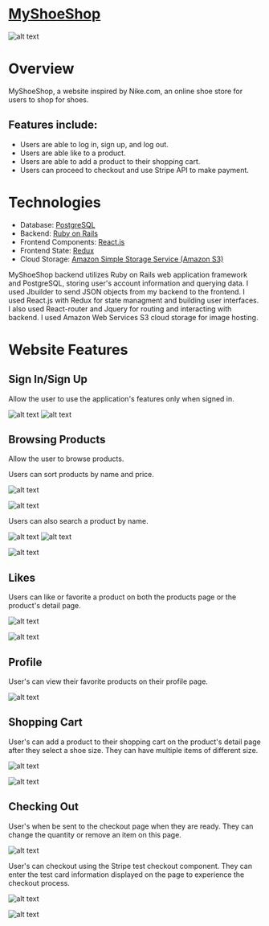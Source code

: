 # [MyShoeShop](https://myshoeshop.herokuapp.com/#/)
![alt text](https://app-ecommerce-seeds.s3-us-west-1.amazonaws.com/shop.png)
# Overview
MyShoeShop, a website inspired by Nike.com, an online shoe store for users to shop for shoes.

## Features include:
- Users are able to log in, sign up, and log out.
- Users are able like to a product.
- Users are able to add a product to their shopping cart.
- Users can proceed to checkout and use Stripe API to make payment.

# Technologies
- Database: [PostgreSQL](https://www.postgresql.org/)
- Backend: [Ruby on Rails](https://rubyonrails.org/)
- Frontend Components: [React.js](https://reactjs.org/)
- Frontend State: [Redux](https://redux.js.org/)
- Cloud Storage: [Amazon Simple Storage Service (Amazon S3)](https://aws.amazon.com/s3/)

MyShoeShop backend utilizes Ruby on Rails web application framework and PostgreSQL, storing user's account information and querying data. I used Jbuilder to send JSON objects from my backend to the frontend. I used React.js with Redux for state managment and building user interfaces. I also used React-router and Jquery for routing and interacting with backend. I used Amazon Web Services S3 cloud storage for image hosting.

# Website Features
## Sign In/Sign Up
Allow the user to use the application's features only when signed in.

![alt text](https://app-ecommerce-seeds.s3-us-west-1.amazonaws.com/signin.png)
![alt text](https://app-ecommerce-seeds.s3-us-west-1.amazonaws.com/signup.png)


## Browsing Products
Allow the user to browse products. 

Users can sort products by name and price. 

![alt text](https://app-ecommerce-seeds.s3-us-west-1.amazonaws.com/sort.png)

![alt text](https://app-ecommerce-seeds.s3-us-west-1.amazonaws.com/sortingsnip.png)



Users can also search a product by name.

![alt text](https://app-ecommerce-seeds.s3-us-west-1.amazonaws.com/search.png)
![alt text](https://app-ecommerce-seeds.s3-us-west-1.amazonaws.com/notitemsfound.png)

![alt text](https://app-ecommerce-seeds.s3-us-west-1.amazonaws.com/searchingsnip.png)



## Likes
Users can like or favorite a product on both the products page or the product's detail page.


![alt text](https://app-ecommerce-seeds.s3-us-west-1.amazonaws.com/favoritesp.png)


![alt text](https://app-ecommerce-seeds.s3-us-west-1.amazonaws.com/like.png)



## Profile
User's can view their favorite products on their profile page.

![alt text](https://app-ecommerce-seeds.s3-us-west-1.amazonaws.com/myfavorites.png)



## Shopping Cart
User's can add a product to their shopping cart on the product's detail page after they select a shoe size. They can have multiple items of different size.

![alt text](https://app-ecommerce-seeds.s3-us-west-1.amazonaws.com/productdetail.png)


![alt text](https://app-ecommerce-seeds.s3-us-west-1.amazonaws.com/shoppingcart.png)


## Checking Out 
User's when be sent  to the checkout page when they are ready. They can change the quantity or remove an item on this page.

![alt text](https://app-ecommerce-seeds.s3-us-west-1.amazonaws.com/checkout.png)


User's can checkout using the Stripe test checkout component. They can enter the test card information displayed on the page to experience the checkout process.


![alt text](https://app-ecommerce-seeds.s3-us-west-1.amazonaws.com/stripe.png)


![alt text](https://app-ecommerce-seeds.s3-us-west-1.amazonaws.com/stripesnip.png)

